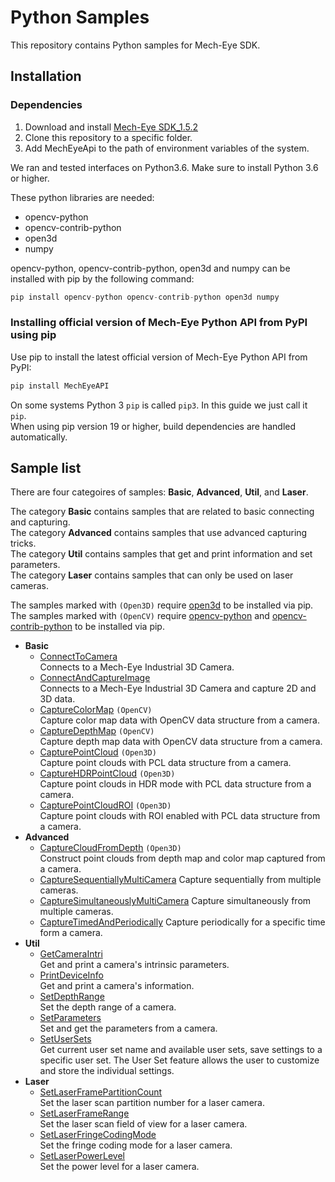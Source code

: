 # Python Samples

This repository contains Python samples for Mech-Eye SDK.

## Installation

### Dependencies

1. Download and install [Mech-Eye SDK_1.5.2](https://www.mech-mind.com/download/CameraSDK.html)
2. Clone this repository to a specific folder.
3. Add MechEyeApi to the path of environment variables of the system.

We ran and tested interfaces on Python3.6. Make sure to install Python 3.6 or higher.

These python libraries are needed:

* opencv-python
* opencv-contrib-python
* open3d
* numpy

opencv-python, opencv-contrib-python, open3d and numpy can be installed with pip by the following command:

```Python
pip install opencv-python opencv-contrib-python open3d numpy
```

### Installing official version of Mech-Eye Python API from PyPI using pip

Use pip to install the latest official version of Mech-Eye Python API from PyPI:

```Python
pip install MechEyeAPI
```

On some systems Python 3 `pip` is called `pip3`. In this guide we just call it `pip`.  
When using pip version 19 or higher, build dependencies are handled automatically.

## Sample list

There are four categoires of samples: **Basic**, **Advanced**, **Util**, and **Laser**.  

The category **Basic** contains samples that are related to basic connecting and capturing.  
The category **Advanced** contains samples that use advanced capturing tricks.  
The category **Util** contains samples that get and print information and set parameters.  
The category **Laser** contains samples that can only be used on laser cameras.  

The samples marked with `(Open3D)` require [open3d](https://pypi.org/project/open3d/) to be installed via pip.
The samples marked with `(OpenCV)` require [opencv-python](https://pypi.org/project/opencv-python/) and [opencv-contrib-python](https://pypi.org/project/opencv-contrib-python/) to be installed via pip.

* **Basic**
  * [ConnectToCamera](https://github.com/MechMindRobotics/mecheye_python_samples/tree/main/source/Basic/ConnectToCamera.py)  
    Connects to a Mech-Eye Industrial 3D Camera.
  * [ConnectAndCaptureImage](https://github.com/MechMindRobotics/mecheye_python_samples/tree/main/source/Basic/ConnectAndCaptureImage.py)  
    Connects to a Mech-Eye Industrial 3D Camera and capture 2D and 3D data.
  * [CaptureColorMap](https://github.com/MechMindRobotics/mecheye_python_samples/tree/main/source/Basic/CaptureColorMap.py) `(OpenCV)`  
    Capture color map data with OpenCV data structure from a camera.
  * [CaptureDepthMap](https://github.com/MechMindRobotics/mecheye_python_samples/tree/main/source/Basic/CaptureDepthMap.py) `(OpenCV)`  
    Capture depth map data with OpenCV data structure from a camera.
  * [CapturePointCloud](https://github.com/MechMindRobotics/mecheye_python_samples/tree/main/source/Basic/CapturePointCloud.py) `(Open3D)`  
    Capture point clouds with PCL data structure from a camera.
  * [CaptureHDRPointCloud](https://github.com/MechMindRobotics/mecheye_python_samples/tree/main/source/Basic/CaptureHDRPointCloud.py) `(Open3D)`  
    Capture point clouds in HDR mode with PCL data structure from a camera.
  * [CapturePointCloudROI](https://github.com/MechMindRobotics/mecheye_python_samples/tree/main/source/Basic/CapturePointCloudROI.py) `(Open3D)`  
    Capture point clouds with ROI enabled with PCL data structure from a camera.
* **Advanced**
  * [CaptureCloudFromDepth](https://github.com/MechMindRobotics/mecheye_python_samples/tree/main/source/Advanced/CaptureCloudFromDepth.py) `(Open3D)`  
    Construct point clouds from depth map and color map captured from a camera.
  * [CaptureSequentiallyMultiCamera](https://github.com/MechMindRobotics/mecheye_python_samples/tree/main/source/Advanced/CaptureSequentiallyMultiCamera.py)
    Capture sequentially from multiple cameras.
  * [CaptureSimultaneouslyMultiCamera](https://github.com/MechMindRobotics/mecheye_python_samples/tree/main/source/Advanced/CaptureSimultaneouslyMultiCamera.py)
    Capture simultaneously from multiple cameras.
  * [CaptureTimedAndPeriodically](https://github.com/MechMindRobotics/mecheye_python_samples/tree/main/source/Advanced/CaptureTimedAndPeriodically.py)
    Capture periodically for a specific time form a camera.
* **Util**
  * [GetCameraIntri](https://github.com/MechMindRobotics/mecheye_python_samples/tree/main/source/Util/GetCameraIntri.py)  
    Get and print a camera's intrinsic parameters.
  * [PrintDeviceInfo](https://github.com/MechMindRobotics/mecheye_python_samples/tree/main/source/Util/PrintDeviceInfo.py)  
    Get and print a camera's information.
  * [SetDepthRange](https://github.com/MechMindRobotics/mecheye_python_samples/tree/main/source/Util/SetDepthRange.py)  
    Set the depth range of a camera.
  * [SetParameters](https://github.com/MechMindRobotics/mecheye_python_samples/tree/main/source/Util/SetParameters.py)  
    Set and get the parameters from a camera.
  * [SetUserSets](https://github.com/MechMindRobotics/mecheye_python_samples/tree/main/source/Util/SetUserSets.py)  
    Get current user set name and available user sets, save settings to a specific user set. The User Set feature allows the user to customize and store the individual settings.
* **Laser**
  * [SetLaserFramePartitionCount](https://github.com/MechMindRobotics/mecheye_python_samples/tree/main/source/Laser/SetLaserFramePartitionCount.py)  
    Set the laser scan partition number for a laser camera.
  * [SetLaserFrameRange](https://github.com/MechMindRobotics/mecheye_python_samples/tree/main/source/Laser/SetLaserFrameRange.py)  
    Set the laser scan field of view for a laser camera.
  * [SetLaserFringeCodingMode](https://github.com/MechMindRobotics/mecheye_python_samples/tree/main/source/Laser/SetLaserFringeCodingMode.py)  
    Set the fringe coding mode for a laser camera.
  * [SetLaserPowerLevel](https://github.com/MechMindRobotics/mecheye_python_samples/tree/main/source/Laser/SetLaserPowerLevel.py)  
    Set the power level for a laser camera.
